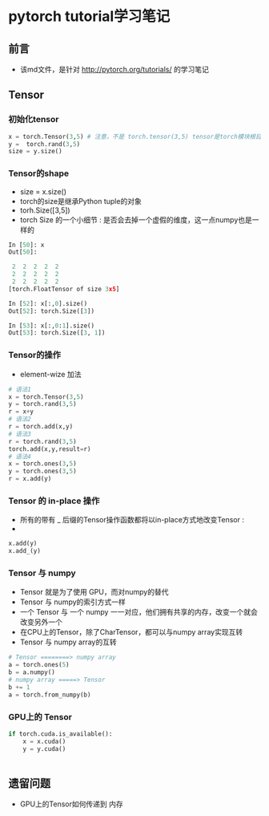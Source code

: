 # pytorch tutorial学习笔记
## 前言
* 该md文件，是针对 http://pytorch.org/tutorials/ 的学习笔记
## Tensor
### 初始化tensor
``` python
x = torch.Tensor(3,5) # 注意，不是 torch.tensor(3,5) tensor是torch模块根目录下的一个py文件，tensor.py
y =  torch.rand(3,5)
size = y.size()

```
### Tensor的shape
* size = x.size()
* torch的size是继承Python tuple的对象
* torh.Size([3,5])
* torch Size 的一个小细节 : 是否会去掉一个虚假的维度，这一点numpy也是一样的
``` Python
In [50]: x
Out[50]: 

 2  2  2  2  2
 2  2  2  2  2
 2  2  2  2  2
[torch.FloatTensor of size 3x5]

In [52]: x[:,0].size()
Out[52]: torch.Size([3])

In [53]: x[:,0:1].size()
Out[53]: torch.Size([3, 1])

```

### Tensor的操作
* element-wize 加法
``` python
# 语法1
x = torch.Tensor(3,5)
y = torch.rand(3,5)
r = x+y
# 语法2
r = torch.add(x,y)
# 语法3
r = torch.rand(3,5)
torch.add(x,y,result=r)
# 语法4
x = torch.ones(3,5)
y = torch.ones(3,5)
r = x.add(y)
```
### Tensor 的  in-place 操作
* 所有的带有 _ 后缀的Tensor操作函数都将以in-place方式地改变Tensor : 
* 
``` python
x.add(y)
x.add_(y)
```
### Tensor 与 numpy 
* Tensor 就是为了使用 GPU，而对numpy的替代
* Tensor 与 numpy的索引方式一样
* 一个 Tensor 与  一个 numpy 一一对应，他们拥有共享的内存，改变一个就会改变另外一个
* 在CPU上的Tensor，除了CharTensor，都可以与numpy array实现互转
* Tensor 与 numpy array的互转
``` python
# Tensor ========> numpy array
a = torch.ones(5)
b = a.numpy()
# numpy array =====> Tensor 
b += 1
a = torch.from_numpy(b)

```
### GPU上的 Tensor
``` python
if torch.cuda.is_available():
	x = x.cuda()
	y = y.cuda()
	
```





## 遗留问题
* GPU上的Tensor如何传递到 内存



    
    
    
    
    
    